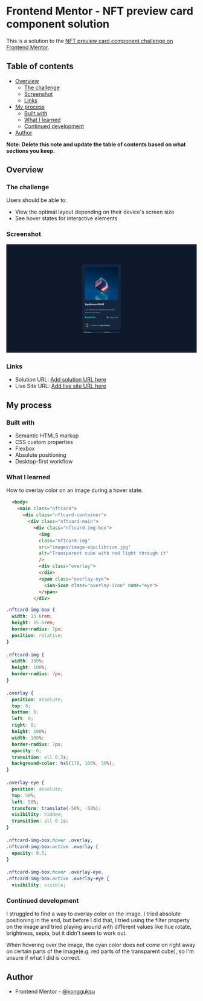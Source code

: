 # Frontend Mentor - NFT preview card component solution

This is a solution to the [NFT preview card component challenge on Frontend Mentor](https://www.frontendmentor.io/challenges/nft-preview-card-component-SbdUL_w0U).

## Table of contents

- [Overview](#overview)
  - [The challenge](#the-challenge)
  - [Screenshot](#screenshot)
  - [Links](#links)
- [My process](#my-process)
  - [Built with](#built-with)
  - [What I learned](#what-i-learned)
  - [Continued development](#continued-development)
- [Author](#author)

**Note: Delete this note and update the table of contents based on what sections you keep.**

## Overview

### The challenge

Users should be able to:

- View the optimal layout depending on their device's screen size
- See hover states for interactive elements

### Screenshot

![](/screenshot.jpg)

### Links

- Solution URL: [Add solution URL here](https://your-solution-url.com)
- Live Site URL: [Add live site URL here](https://your-live-site-url.com)

## My process

### Built with

- Semantic HTML5 markup
- CSS custom properties
- Flexbox
- Absolute positioning
- Desktop-first workflow

### What I learned

How to overlay color on an image during a hover state.

```html
  <body>
    <main class="nftcard">
      <div class="nftcard-container">
        <div class="nftcard-main">
          <div class="nftcard-img-box">
            <img
            class="nftcard-img"
            src="images/image-equilibrium.jpg"
            alt="Transparent cube with red light through it"
            />
            <div class="overlay">
            </div>
            <span class="overlay-eye">
              <ion-icon class="overlay-icon" name="eye">
            </span>
          </div>
```

```css
.nftcard-img-box {
  width: 15.6rem;
  height: 15.6rem;
  border-radius: 7px;
  position: relative;
}

.nftcard-img {
  width: 100%;
  height: 100%;
  border-radius: 7px;
}

.overlay {
  position: absolute;
  top: 0;
  bottom: 0;
  left: 0;
  right: 0;
  height: 100%;
  width: 100%;
  border-radius: 7px;
  opacity: 0;
  transition: all 0.3s;
  background-color: hsl(178, 100%, 50%);
}

.overlay-eye {
  position: absolute;
  top: 50%;
  left: 50%;
  transform: translate(-50%, -50%);
  visibility: hidden;
  transition: all 0.1s;
}

.nftcard-img-box:hover .overlay,
.nftcard-img-box:active .overlay {
  opacity: 0.5;
}

.nftcard-img-box:hover .overlay-eye,
.nftcard-img-box:active .overlay-eye {
  visibility: visible;
```

### Continued development

I struggled to find a way to overlay color on the image. I tried absolute positioning in the end, but before I did that, I tried using the filter property on the image and tried playing around with different values like hue rotate, brightness, sepia, but it didn't seem to work out.

When hovering over the image, the cyan color does not come on right away on certain parts of the image(e.g. red parts of the transparent cube), so I'm unsure if what I did is correct.

## Author

- Frontend Mentor - [@kongguksu](https://www.frontendmentor.io/profile/kongguksu)
